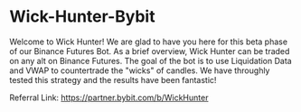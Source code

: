 # Wick-Hunter-Bybit
Welcome to Wick Hunter! We are glad to have you here for this beta phase of our Binance Futures Bot. As a brief overview, Wick Hunter can be traded on any alt on Binance Futures. The goal of the bot is to use Liquidation Data and VWAP to countertrade the "wicks" of candles. We have throughly tested this strategy and the results have been fantastic!

Referral Link: https://partner.bybit.com/b/WickHunter
